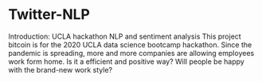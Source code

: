 # Twitter-NLP
Introduction: UCLA hackathon NLP and sentiment analysis
This project bitcoin is for the 2020 UCLA data science bootcamp hackathon. 
Since the pandemic is spreading, more and more companies are allowing employees work form home.
Is it a efficient and positive way? Will people be happy with the brand-new work style?
